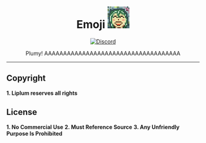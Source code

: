 <div align="center">

# Emoji [![Plumy](emoji/laugh.png)](https://discord.gg/PDwyxM3waw)

[![Discord](https://img.shields.io/discord/937228972041842718?color=%23529b69&label=Discord&logo=Discord&style=for-the-badge)](https://discord.gg/PDwyxM3waw)

Plumy! AAAAAAAAAAAAAAAAAAAAAAAAAAAAAAAAAAAA
___
</div>

## Copyright
**1. Liplum reserves all rights**

## License
**1. No Commercial Use**
**2. Must Reference Source**
**3. Any Unfriendly Purpose Is Prohibited**